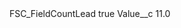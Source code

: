 <?xml version="1.0" encoding="UTF-8"?>
<CustomMetadata xmlns="http://soap.sforce.com/2006/04/metadata" xmlns:xsi="http://www.w3.org/2001/XMLSchema-instance" xmlns:xsd="http://www.w3.org/2001/XMLSchema">
    <label>FSC_FieldCountLead</label>
    <protected>true</protected>
    <values>
        <field>Value__c</field>
        <value xsi:type="xsd:double">11.0</value>
    </values>
</CustomMetadata>
